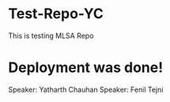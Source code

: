 # Test-Repo-YC
This is testing MLSA Repo

# Deployment was done!

Speaker: Yatharth Chauhan
Speaker: Fenil Tejni


